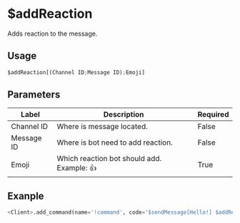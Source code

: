 # $addReaction
Adds reaction to the message.

## Usage
```py
$addReaction[(Channel ID;Message ID);Emoji]
```

## Parameters
| Label | Description | Required |
| ----- | ----------- | -------- |
| Channel ID | Where is message located. | False |
| Message ID | Where is bot need to add reaction. | False |
| Emoji | Which reaction bot should add. Example: 👍 | True |

## Exanple
```py
<Client>.add_command(name='!command', code='$sendMessage[Hello!] $addReaction[😎]')
```

